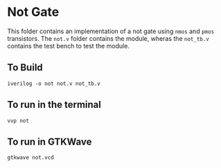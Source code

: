# Not Gate

This folder contains an implementation of a not gate using `nmos` and `pmos` transistors.
The `not.v` folder contains the module, wheras the `not_tb.v` contains the test bench to test the module.

## To Build

```
iverilog -o not not.v not_tb.v 
```

## To run in the terminal

```
vvp not
```

## To run in GTKWave

```
gtkwave not.vcd
```
